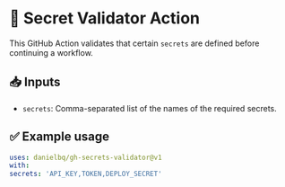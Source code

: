# 🔐 Secret Validator Action

This GitHub Action validates that certain `secrets` are defined before continuing a workflow.

## 📥 Inputs

- `secrets`: Comma-separated list of the names of the required secrets.

## ✅ Example usage

```yaml
uses: danielbq/gh-secrets-validator@v1
with:
secrets: 'API_KEY,TOKEN,DEPLOY_SECRET'